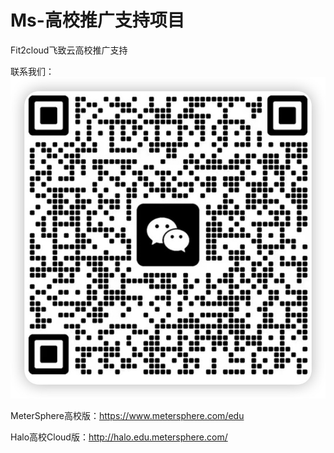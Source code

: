 # Ms-高校推广支持项目

Fit2cloud飞致云高校推广支持

联系我们：
![](assets/16794655059574.jpg)


MeterSphere高校版：https://www.metersphere.com/edu

Halo高校Cloud版：http://halo.edu.metersphere.com/

